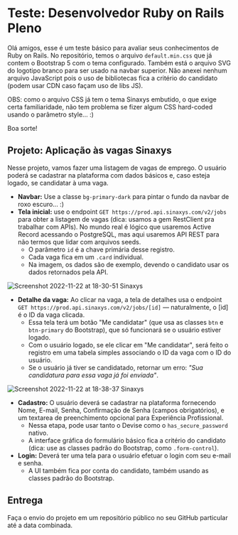 # Teste: Desenvolvedor Ruby on Rails Pleno

Olá amigos, esse é um teste básico para avaliar seus conhecimentos de Ruby on Rails. No repositório, temos o arquivo `default.min.css` que já contem o Bootstrap 5 com o tema configurado. Também está o arquivo SVG do logotipo branco para ser usado na navbar superior. Não anexei nenhum arquivo JavaScript pois o uso de bibliotecas fica a critério do candidato (podem usar CDN caso façam uso de libs JS).

OBS: como o arquivo CSS já tem o tema Sinaxys embutido, o que exige certa familiaridade, não tem problema se fizer algum CSS hard-coded usando o parâmetro style... :) 

Boa sorte!

## Projeto: Aplicação às vagas Sinaxys

Nesse projeto, vamos fazer uma listagem de vagas de emprego. O usuário poderá se cadastrar na plataforma com dados básicos e, caso esteja logado, se candidatar à uma vaga.

* **Navbar:** Use a classe `bg-primary-dark` para pintar o fundo da navbar de roxo escuro... :)
* **Tela inicial:** use o endpoint `GET https://prod.api.sinaxys.com/v2/jobs` para obter a listagem de vagas (dica: usamos a gem RestClient pra trabalhar com APIs). No mundo real é lógico que usaremos Active Record acessando o PostgreSQL, mas aqui usaremos API REST para não termos que lidar com arquivos seeds.
  * O parâmetro `id` é a chave primária desse registro.
  * Cada vaga fica em um `.card` individual.
  * Na imagem, os dados são de exemplo, devendo o candidato usar os dados retornados pela API.

![Screenshot 2022-11-22 at 18-30-51 Sinaxys](https://user-images.githubusercontent.com/3427344/203425975-445835c3-437f-4c11-afe2-0f47312fc252.png)

* **Detalhe da vaga:** Ao clicar na vaga, a tela de detalhes usa o endpoint `GET https://prod.api.sinaxys.com/v2/jobs/[id]` — naturalmente, o [id] é o ID da vaga clicada.
  * Essa tela terá um botão "Me candidatar" (que usa as classes `btn` e `btn-primary` do Bootstrap), que só funcionará se o usuário estiver logado.
  * Com o usuário logado, se ele clicar em "Me candidatar", será feito o registro em uma tabela simples associando o ID da vaga com o ID do usuário.
  * Se o usuário já tiver se candidatado, retornar um erro: _"Sua candidatura para essa vaga já foi enviada"_.

![Screenshot 2022-11-22 at 18-38-37 Sinaxys](https://user-images.githubusercontent.com/3427344/203426764-8109149e-f2aa-4750-80e0-c18e541a3f38.png)

* **Cadastro:** O usuário deverá se cadastrar na plataforma fornecendo Nome, E-mail, Senha, Confirmação de Senha (campos obrigatórios), e um textarea de preenchimento opcional para Experiência Profissional.
  * Nessa etapa, pode usar tanto o Devise como o `has_secure_password` nativo.
  * A interface gráfica do formulário básico fica a critério do candidato (dica: use as classes padrão do Bootstrap, como `.form-control`).
* **Login:** Deverá ter uma tela para o usuário efetuar o login com seu e-mail e senha.
  * A UI também fica por conta do candidato, também usando as classes padrão do Bootstrap.

## Entrega

Faça o envio do projeto em um repositório público no seu GitHub particular até a data combinada.
